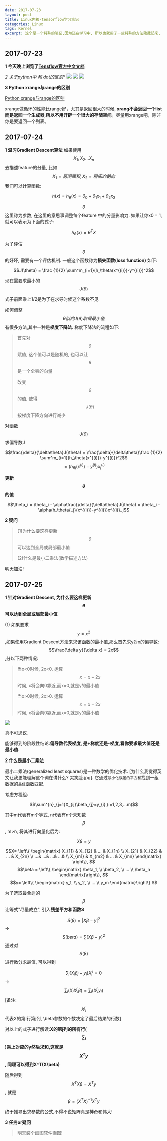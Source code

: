 ```yaml
---
date: 2017-07-23
layout: post
title: Linux内核-tensorflow学习笔记
categories: Linux
tags: Kernel
excerpt: 这个是一个特殊的笔记,因为还在学习中, 所以也就用了一些特殊的方法隐藏起来, 如果你看到了请不要笑话, 该文用来记录我学习python, tensorflow的笔记。
---
```


## **2017-07-23**

**1 今天晚上浏览了[Tensflow官方中文文档](http://www.tensorfly.cn/tfdoc/get_started/introduction.html)**

**2  关于python中* 和 dot的区别**
![](/blog/assets/kernel/tensorflow-2.png)
![](/blog/assets/kernel/tensorflow-3.png)
![](/blog/assets/kernel/tensorflow-1.png)

**3 Python xrange与range的区别**

[Python xrange与range的区别](http://www.nowamagic.net/academy/detail/1302446)

xrange做循环的性能比range好，尤其是返回很大的时候, **xrang不会返回一个list而是返回一个生成器,所以不用开辟一个很大的存储空间**。尽量用xrange吧，除非你是要返回一个列表。

## **2017-07-24**

**1 温习Gradient Descent算法**
如果使用$$X_1, X_2 ... X_n$$去描述feature的分量, 比如$$X_1=房间面积, X_2=房间的朝向$$我们可以计算函数:

$$h(x)=h_\theta(x)=\theta_0+\theta_1x_1+\theta_2x_2$$

$$\theta$$这里称为参数, 在这里的意思事调整每个feature 中的分量影响力. 如果让你x0 = 1,就可以表示为下面的式子:

$$h_\theta(x) = \theta^TX$$

为了评估$$\theta$$的好坏, 需要有一个评估机制. 一般这个函数称为**损失函数(loss function)** 如下:

$$J(\theta) =  \frac {1}{2} \sum^m_{i=1}(h_\theta(x^{(i)})-y^{(i)})^2$$

现在需要求最小的$$J(\theta)$$

式子前面乘上1/2是为了在求导时候这个系数不见

如何调整$$\theta 似的J(\theta)取得最小值$$有很多方法,其中一种是**梯度下降法**. 梯度下降法的流程如下:
> 首先对$$\theta$$赋值, 这个值可以是随机的, 也可以让$$\theta$$是一个全零的向量
> 
>改变$$\theta$$的值, 使得$$J(\theta)$$按梯度下降方向进行减少

对函数$$J(\theta)$$求偏导数J

$$\frac{\delta}{\delta\theta}J(\theta) = \frac{\delta}{\delta\theta}\frac {1}{2} \sum^m_{i=1}(h_\theta(x^{(i)})-y^{(i)})^2$$
$$=(h_\theta{_j}(x^{(i)})-y^{(i)})x^{(i)}_j$$

**更新$$\theta$$的值**

$$\theta_i = \theta_i - \alpha\frac{\delta}{\delta\theta}J(\theta) = \theta_i - \alpha(h_\theta{_j}(x^{(i)})-y^{(i)})x^{(i)}_j$$

**2 疑问**
>(1)为什么要这样更新$$\theta$$可以达到全局或局部最小值
> 
> (2)什么是最小二乘法(数学描述方法)

明天加油!

## **2017-07-25**

**1 针对Gradient Descent, 为什么要这样更新$$\theta$$可以达到全局或局部最小值**

(1) 如果要求$$y = x^2$$,如果使用Gradient Descent方法来求该函数的最小值,那么首先求y对x的偏导数:$$\frac{\delta y}{\delta x} = 2x$$,分以下两种情况:
> 当x<0时候, 2x<0. 运算$$x = x - 2x$$时候, x将会向0靠近,而x=0,就是y的最小值
>
> 当x>0时候, 2x>0. 运算$$x = x - 2x$$时候, x将会向0靠近,而x=0,就是y的最小值

![](/blog/assets/kernel/tensorflow-4.png)

真不可思议.

能够得到的阶段性结论:**偏导数代表梯度, 是+梯度还是-梯度,看你要求最大值还是最小值.**

**2 什么是最小二乘法**

最小二乘法(generalized least squares)是一种数学的优化技术. [为什么我觉得英文让我更能理解这个词在讲什么? 哭笑脸.jpg]. 它通过`最小化误差的平方和`找到一组数据的`最佳`函数匹配.

考虑方程组:

$$\sum^{n}_{j=1}X_{ij}\beta_{j}=y_{i},(i=1,2,3,...m)$$

其中m代表有m个等式, n代表有n个未知数$$\beta$$, m>n, 将其进行向量化后为:

$$X\beta = y$$

$$X=
\left\{
\begin{matrix}
   X_{11} & X_{12} & ... & X_{1n} \\
   X_{21} & X_{22} & ... & X_{2n} \\
   ...& ...& ...& ...& \\
   X_{m1} & X_{m2} & ... & X_{mn}
  \end{matrix}
  \right\},
$$
$$\beta = \left\{
\begin{matrix}
\beta_1, \\
\beta_2, \\
... \\
\beta_n
\end{matrix}\right\},
$$
$$y= \left\{
\begin{matrix}
y_1, \\
y_2, \\
... \\
y_m
\end{matrix}\right\}
$$

为了选取最合适的$$\beta$$让等式"尽量成立", 引入**残差平方和函数S**

$$S(\beta)=\left|X\beta-y \right|^2$$
 -> $$S(beta) = \sum(X\beta - y)^2$$
通过对$$S(\beta)$$进行微分求最值, 可以得到

$$\sum_i(X_i\beta_j - y_i)X{_i}{^i} = 0$$
 -> $$\sum_i(X_iX{^j}{_i}\beta) = \sum_i(X{^j}{_i}y_i)$$ [备注: $$X{^j}{_i}$$代表X的第i行第j列, \beta参数的个数决定了最后结果的行数]

对以上的式子进行解读:**X的第j列的所有行($$\sum_i$$)乘上对应的y然后求和,这就是$$X^Ty$$, 同理可以得到X^T(X\beta)**

随后得到$$X^TX\beta = X^Ty$$, 就是$$\beta = (X^TX)^{-1}X^Ty$$

终于推导出求参数的公式,不得不说矩阵真是神奇和伟大!

**3 任务or疑问**

> 明天装个画图软件画图!
